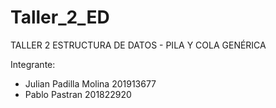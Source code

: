 # Taller_2_ED

TALLER 2 ESTRUCTURA DE DATOS - PILA Y COLA GENÉRICA

Integrante:
- Julian Padilla Molina 201913677
- Pablo Pastran 201822920
